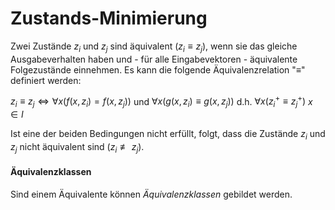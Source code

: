 # Zustands-Minimierung
Zwei Zustände $z_i$ und $z_j$ sind äquivalent ($z_i \equiv z_j$), wenn sie das gleiche Ausgabeverhalten haben und - für alle Eingabevektoren - äquivalente Folgezustände einnehmen.
Es kann die folgende Äquivalenzrelation "$\equiv$" definiert werden:

$z_i \equiv z_j \Leftrightarrow \forall x (f(x,z_i) = f(x,z_j))$ und
$\forall x (g(x,z_i) \equiv g(x,z_j))$ d.h. $\forall x(z_i^+ \equiv z_j^+)$
$x \in I$

Ist eine der beiden Bedingungen nicht erfüllt, folgt, dass die Zustände $z_i$ und $z_j$ nicht äquivalent sind ($z_i \not\equiv z_j$).



#### Äquivalenzklassen
Sind einem Äquivalente  können *Äquivalenzklassen* gebildet werden.